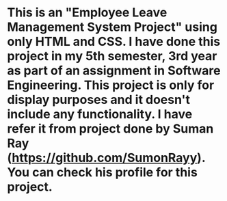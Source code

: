 # This is an "Employee Leave Management System Project" using only HTML and CSS. I have done this project in my 5th semester, 3rd year as part of an assignment in Software Engineering. This project is only for display purposes and it doesn't include any functionality. I have refer it from project done by Suman Ray (https://github.com/SumonRayy). You can check his profile for this project.
